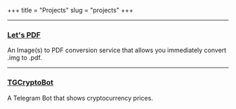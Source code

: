 +++
title = "Projects"
slug = "projects"
+++

---

### [Let's PDF](https://github.com/panilya/letspdf)

An Image(s) to PDF conversion service that allows you immediately convert .img to .pdf.

---

### [TGCryptoBot](https://github.com/panilya/tgcryptobot)

A Telegram Bot that shows cryptocurrency prices.